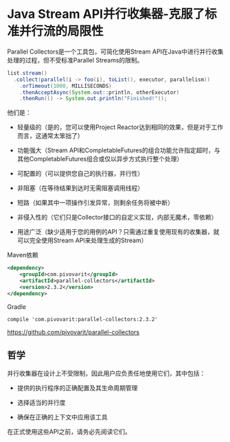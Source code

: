 # Java Stream API并行收集器-克服了标准并行流的局限性

Parallel Collectors是一个工具包，可简化使用Stream API在Java中进行并行收集处理的过程，但不受标准Parallel Streams的限制。

```java
list.stream()
  .collect(parallel(i -> foo(i), toList(), executor, parallelism))
    .orTimeout(1000, MILLISECONDS)
    .thenAcceptAsync(System.out::println, otherExecutor)
    .thenRun(() -> System.out.println("Finished!"));
```

他们是：

* 轻量级的（是的，您可以使用Project Reactor达到相同的效果，但是对于工作而言，这通常太笨拙了）

* 功能强大（Stream API和CompletableFutures的组合功能允许指定超时，与其他CompletableFutures组合或仅以异步方式执行整个处理）

* 可配置的（可以提供您自己的执行器，并行性）

* 非阻塞（在等待结果到达时无需阻塞调用线程）

* 短路（如果其中一项操作引发异常，则剩余任务将被中断）

* 非侵入性的（它们只是Collector接口的自定义实现，内部无魔术，零依赖）

* 用途广泛（缺少适用于您的用例的API？只需通过重复使用现有的收集器，就可以完全使用Stream API来处理生成的Stream）

Maven依赖

```xml
<dependency>
    <groupId>com.pivovarit</groupId>
    <artifactId>parallel-collectors</artifactId>
    <version>2.3.2</version>
</dependency>
```

Gradle

```
compile 'com.pivovarit:parallel-collectors:2.3.2'
```

https://github.com/pivovarit/parallel-collectors

## 哲学
并行收集器在设计上不受限制，因此用户应负责任地使用它们，其中包括：

* 提供的执行程序的正确配置及其生命周期管理

* 选择适当的并行度

* 确保在正确的上下文中应用该工具

在正式使用这些API之前，请务必先阅读它们。